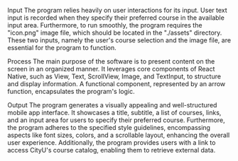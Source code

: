 Input
The program relies heavily on user interactions for its input.
User text input is recorded when they specify their preferred course in the available input area.
Furthermore, to run smoothly, the program requires the "icon.png" image file, which should be located in the "./assets" directory. 
These two inputs, namely the user's course selection and the image file, are essential for the program to function.

Process
The main purpose of the software is to present content on the screen in an organized manner. It leverages core components of React Native, such as View, Text, ScrollView, Image, and TextInput, to structure and display information. A functional component, represented by an arrow function, encapsulates the program's logic.

Output
The program generates a visually appealing and well-structured mobile app interface. It showcases a title, subtitle, a list of courses, links, and an input area for users to specify their preferred course. Furthermore, the program adheres to the specified style guidelines, encompassing aspects like font sizes, colors, and a scrollable layout, enhancing the overall user experience. Additionally, the program provides users with a link to access CityU's course catalog, enabling them to retrieve external data.
